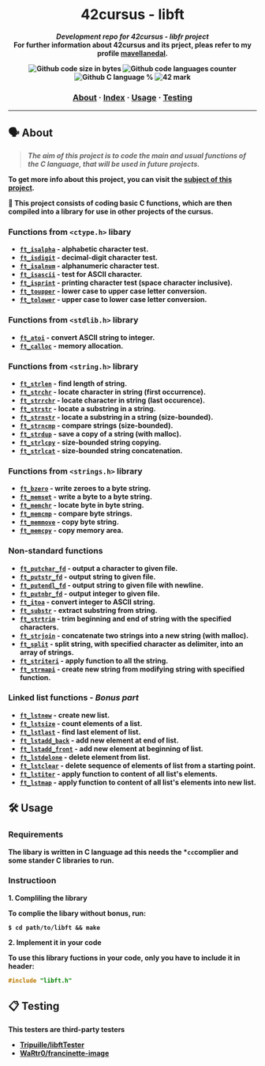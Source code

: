 <h1 align="center">
	42cursus - libft
</h1>

<p align="center">
	<b><i>Development repo for 42cursus - libfr project</i><b><br>
	For further information about 42cursus and its prject, pleas refer to my profile <a href="https://github.com/mavellanedal"><b>mavellanedal</b></a>.
</p>

<p align="center">
	<img alt="Github code size in bytes" src="https://img.shields.io/github/languages/code-size/mavellanedal/libft?label=code-size&color=blueviolet"/>
	<img alt="Github code languages counter" src="https://img.shields.io/github/languages/count/mavellanedal/libft?label=languages&color=blue"/>
	<img alt="Github C language %" src="https://img.shields.io/github/languages/top/mavellanedal/libft?label=C&color=blue"/>
	<img alt="42 mark" src="https://img.shields.io/badge/42_Mark-125%25-green?color=green"/>
</p>

<h3 align="center">
  <a href="#%EF%B8%8F-about">About</a>
  <span> · </span>
  <a href="#%EF%B8%8F-index">Index</a>
  <span> · </span>
  <a href="#%EF%B8%8F-usage">Usage</a>
  <span> · </span>
  <a href="#%EF%B8%8F-testing">Testing</a>
</h3>

---

## 🗣️ About

> _The aim of this project is to code the main and usual functions of the C language, that will be used in future projects._

To get more info about this project, you can visit the [**subject of this project**](https://cdn.intra.42.fr/pdf/pdf/142520/es.subject.pdf).

🚀 This project consists of coding basic C functions, which are then compiled
into a library for use in other projects of the cursus.

### Functions from `<ctype.h>` libary

* [`ft_isalpha`](libft/ft_isalpha.c) - alphabetic character test.
* [`ft_isdigit`](libft/ft_isdigit.c) - decimal-digit character test.
* [`ft_isalnum`](libft/ft_isalnum.c) - alphanumeric character test.
* [`ft_isascii`](libft/ft_isascii.c) - test for ASCII character.
* [`ft_isprint`](libft/ft_isprint.c) - printing character test (space character inclusive).
* [`ft_toupper`](libft/ft_toupper.c) - lower case to upper case letter conversion.
* [`ft_tolower`](libft/ft_tolower.c) - upper case to lower case letter conversion.

### Functions from `<stdlib.h>` library

* [`ft_atoi`](libft/ft_atoi.c) - convert ASCII string to integer.
* [`ft_calloc`](libft/ft_calloc.c) - memory allocation.

### Functions from `<string.h>` library

* [`ft_strlen`](libft/ft_strlen.c) - find length of string.
* [`ft_strchr`](libft/ft_strchr.c) - locate character in string (first occurrence).
* [`ft_strrchr`](libft/ft_strrchr.c) - locate character in string (last occurence).
* [`ft_strstr`](libft/ft_strstr.c) - locate a substring in a string.
* [`ft_strnstr`](libft/ft_strnstr.c) - locate a substring in a string (size-bounded).
* [`ft_strncmp`](libft/ft_strncmp.c) - compare strings (size-bounded).
* [`ft_strdup`](libft/ft_strdup.c) - save a copy of a string (with malloc).
* [`ft_strlcpy`](libft/ft_strlcpy.c) - size-bounded string copying.
* [`ft_strlcat`](libft/ft_strlcat.c) - size-bounded string concatenation.

### Functions from `<strings.h>` library

* [`ft_bzero`](libft/ft_bzero.c) - write zeroes to a byte string.
* [`ft_memset`](libft/ft_memset.c) - write a byte to a byte string.
* [`ft_memchr`](libft/ft_memchr.c) - locate byte in byte string.
* [`ft_memcmp`](libft/ft_memcmo.c) - compare byte strings.
* [`ft_memmove`](libft/ft_memmove.c) - copy byte string.
* [`ft_memcpy`](libft/ft_memcpy.c) - copy memory area.

### Non-standard functions

* [`ft_putchar_fd`](libft/ft_putchar_fd.c) - output a character to given file.
* [`ft_putstr_fd`](libft/ft_putstr_fd.c) - output string to given file.
* [`ft_putendl_fd`](libft/ft_putendl_fd.c) - output string to given file with newline.
* [`ft_putnbr_fd`](libft/ft_putnbr_fd.c)		- output integer to given file.
* [`ft_itoa`](libft/ft_itoa.c) - convert integer to ASCII string.
* [`ft_substr`](libft/ft_substr.c) - extract substring from string.
* [`ft_strtrim`](libft/ft_strtrim.c) - trim beginning and end of string with the specified characters.
* [`ft_strjoin`](libft/ft_strjoin.c) - concatenate two strings into a new string (with malloc).
* [`ft_split`](libft/ft_split.c) - split string, with specified character as delimiter, into an array of strings.
* [`ft_striteri`](libft/ft_striteri.c) - apply function to all the string.
* [`ft_strmapi`](libft/ft_strmapi.c) - create new string from modifying string with specified function.

### Linked list functions - *Bonus part*

* [`ft_lstnew`](libft/ft_lstnew_bonus.c) - create new list.
* [`ft_lstsize`](libft/ft_lstsize_bonus.c) - count elements of a list.
* [`ft_lstlast`](libft/ft_lstlast_bonus.c) - find last element of list.
* [`ft_lstadd_back`](libft/ft_lstadd_back_bonus.c) - add new element at end of list.
* [`ft_lstadd_front`](libft/ft_lstadd_front_bonus.c) - add new element at beginning of list.
* [`ft_lstdelone`](libft/ft_lstdelone_bonus.c) - delete element from list.
* [`ft_lstclear`](libft/ft_lstclear_bonus.c) - delete sequence of elements of list from a starting point.
* [`ft_lstiter`](libft/ft_lstiter_bonus.c) - apply function to content of all list's elements.
* [`ft_lstmap`](libft/ft_lstmap_bonus.c) - apply function to content of all list's elements into new list.

## 🛠️ Usage

### Requirements

The libary is written in C language ad this needs the ***`cc`complier** and some stander **C libraries** to run.

### Instructioon

**1. Compliling the library**

To complie the libary without bonus, run:

```shell
$ cd path/to/libft && make
```

**2. Implement it in your code**

To use this library fuctions in your code, only you have to include it in header:

```C
#include "libft.h"
```

## 📋 Testing

**This testers are third-party testers**

* [Tripuille/libftTester](https://github.com/Tripouille/libftTester)
* [WaRtr0/francinette-image](https://github.com/WaRtr0/francinette-image)


